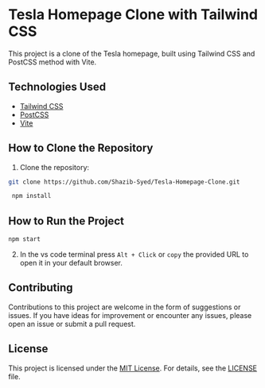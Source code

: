 # Tesla Homepage Clone with Tailwind CSS

This project is a clone of the Tesla homepage, built using Tailwind CSS and PostCSS method with Vite.

## Technologies Used

- [Tailwind CSS](https://tailwindcss.com/)
- [PostCSS](https://postcss.org/)
- [Vite](https://vitejs.dev/)

## How to Clone the Repository


1. Clone the repository:
   
```bash
git clone https://github.com/Shazib-Syed/Tesla-Homepage-Clone.git
```
```bash
 npm install
```
## How to Run the Project
```bash
npm start
```

2. In the vs code terminal press `Alt + Click` or `copy` the provided URL to open it in your default browser.

## Contributing

Contributions to this project are welcome in the form of suggestions or issues. If you have ideas for improvement or encounter any issues, please open an issue or submit a pull request.

## License

This project is licensed under the [MIT License](LICENSE). For details, see the [LICENSE](LICENSE) file.
